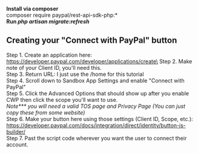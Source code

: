 **Install via composer**\
composer require paypal/rest-api-sdk-php:*\
**Run _php artisan migrate:refresh_**

Creating your "Connect with PayPal" button
-
Step 1. Create an application here:\
https://developer.paypal.com/developer/applications/create\
Step 2. Make note of your Client ID, you'll need this.\
Step 3. Return URL: I just use the /home for this tutorial\
Step 4. Scroll down to Sandbox App Settings and enable "Connect with PayPal"\
Step 5. Click the Advanced Options that should show up after you enable CWP then click the scope you'll want to use.\
_Note*** you will need a valid TOS page and Privacy Page (You can just copy these from some website)_\
Step 6. Make your button here using those settings (Client ID, Scope, etc.):\
https://developer.paypal.com/docs/integration/direct/identity/button-js-builder/ \
Step 7. Past the script code wherever you want the user to connect their account. 